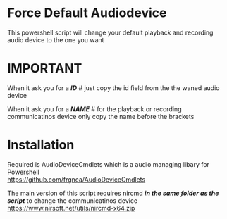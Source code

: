 # Force Default Audiodevice
This powershell script will change your default playback and recording audio device to the one you want

# IMPORTANT
When it ask you for a ***ID***                # just copy the id field from the the waned audio device

When it ask you for a ***NAME***              # for the playback or recording communicatinos device only copy the name before the brackets

# Installation
Required is AudioDeviceCmdlets which is a audio managing libary for Powershell  
https://github.com/frgnca/AudioDeviceCmdlets

The main version of this script requires nircmd ***in the same folder as the script*** to change the communicatinos device  
https://www.nirsoft.net/utils/nircmd-x64.zip


